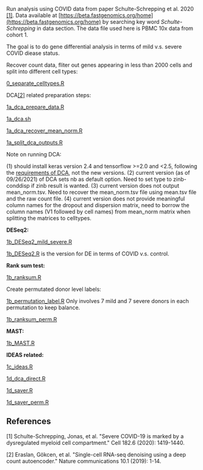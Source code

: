 Run analysis using COVID data from paper Schulte-Schrepping et al. 2020 [[1]](#1). Data available at [https://beta.fastgenomics.org/home](https://beta.fastgenomics.org/home) by searching key word *Schulte-Schrepping* in data section. The data file used here is PBMC 10x data from cohort 1.  

The goal is to do gene differential analysis in terms of mild v.s. severe COVID diease status. 

Recover count data, fliter out genes appearing in less than 2000 cells and split into different cell types:

[0_separate_celltypes.R](https://github.com/Sun-lab/ideas_pipeline/blob/main/COVID/0_separate_celltypes.R) 

DCA[[2]](#2) related preparation steps:

[1a_dca_prepare_data.R](https://github.com/Sun-lab/ideas_pipeline/blob/main/COVID/1a_dca_prepare_data.R)

[1a_dca.sh](https://github.com/Sun-lab/ideas_pipeline/blob/main/COVID/1a_dca.sh)

[1a_dca_recover_mean_norm.R](https://github.com/Sun-lab/ideas_pipeline/blob/main/COVID/1a_dca_recover_mean_norm.R)

[1a_split_dca_outputs.R](https://github.com/Sun-lab/ideas_pipeline/blob/main/COVID/1a_split_dca_outputs.R)

Note on running DCA: 

(1) should install keras version 2.4 and tensorflow >=2.0 and <2.5, following the [requirements of DCA](https://github.com/theislab/dca/blob/master/setup.py),  not the new versions.  (2) current version (as of 09/26/2021) of DCA sets nb as default option. Need to set type to zinb-conddisp if zinb result is wanted. (3) current version does not output mean\_norm.tsv. Need to recover the mean\_norm.tsv file using mean.tsv file and the raw count file.  (4) current version does not provide meaningful column names for the dropout and dispersion matrix, need to borrow the column names (V1 followed by cell names) from mean\_norm matrix when splitting the matrices to celltypes. 

**DESeq2:**

[1b_DESeq2_mild_severe.R](https://github.com/Sun-lab/ideas_pipeline/blob/main/COVID/1b_DESeq2_mild_severe.R) 

[1b_DESeq2.R](https://github.com/Sun-lab/ideas_pipeline/blob/main/COVID/1b_DESeq2.R) is the version for DE in terms of COVID v.s. control. 



**Rank sum test:**

[1b_ranksum.R](https://github.com/Sun-lab/ideas_pipeline/blob/main/COVID/1b_ranksum.R) 

Create permutated donor level labels:

[1b_permutation_label.R](https://github.com/Sun-lab/ideas_pipeline/blob/main/COVID/1b_permutation_label.R) Only involves 7 mild and 7 severe donors in each permutation to keep balance.

[1b_ranksum_perm.R](https://github.com/Sun-lab/ideas_pipeline/blob/main/COVID/1b_ranksum_perm.R)


**MAST:**

[1b_MAST.R](https://github.com/Sun-lab/ideas_pipeline/blob/main/COVID/1b_MAST.R) 


**IDEAS related:**

[1c_ideas.R](https://github.com/Sun-lab/ideas_pipeline/blob/main/COVID/1c_ideas.R)

[1d_dca_direct.R](https://github.com/Sun-lab/ideas_pipeline/blob/main/COVID/1d_dca_direct.R)

[1d_saver.R](https://github.com/Sun-lab/ideas_pipeline/blob/main/COVID/1d_saver.R)

[1d_saver_perm.R](https://github.com/Sun-lab/ideas_pipeline/blob/main/COVID/1d_saver_perm.R)


## References
<a id="1">[1]</a> 
Schulte-Schrepping, Jonas, et al. "Severe COVID-19 is marked by a dysregulated myeloid cell compartment." Cell 182.6 (2020): 1419-1440.

<a id="2">[2]</a> 
Eraslan, Gökcen, et al. "Single-cell RNA-seq denoising using a deep count autoencoder." Nature communications 10.1 (2019): 1-14.
